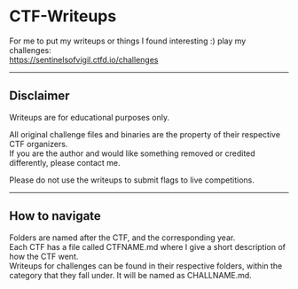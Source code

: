 # CTF-Writeups
For me to put my writeups or things I found interesting :)
play my challenges:  
https://sentinelsofvigil.ctfd.io/challenges

---

##  Disclaimer

 Writeups are for educational purposes only.

All original challenge files and binaries are the property of their respective CTF organizers.  
If you are the author and would like something removed or credited differently, please contact me.

Please do not use the writeups to submit flags to live competitions.

---

## How to navigate
Folders are named after the CTF, and the corresponding year.  
Each CTF has a file called CTFNAME.md where I give a short description of how the CTF went.    
Writeups for challenges can be found in their respective folders, within the category that they fall under. It will be named as CHALLNAME.md.    
